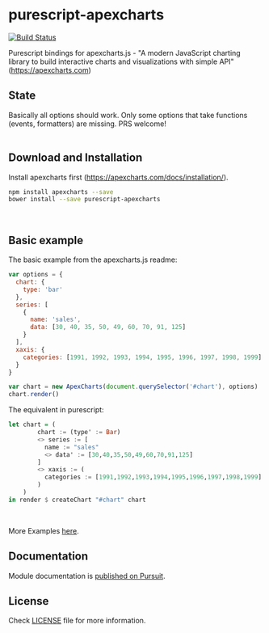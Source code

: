 # purescript-apexcharts

[![Build Status](https://travis-ci.com/timdeputter/purescript-apexcharts.svg?branch=master)](https://travis-ci.com/timdeputter/purescript-apexcharts)

Purescript bindings for apexcharts.js - "A modern JavaScript charting library to build interactive charts and visualizations with simple API" (https://apexcharts.com)
</br>

## State

Basically all options should work. 
Only some options that take functions (events, formatters) are missing. PRS welcome!
</br></br>

## Download and Installation

Install apexcharts first (https://apexcharts.com/docs/installation/).

```bash
npm install apexcharts --save
bower install --save purescript-apexcharts
```
</br>

## Basic example

The basic example from the apexcharts.js readme:

```javascript
var options = {
  chart: {
    type: 'bar'
  },
  series: [
    {
      name: 'sales',
      data: [30, 40, 35, 50, 49, 60, 70, 91, 125]
    }
  ],
  xaxis: {
    categories: [1991, 1992, 1993, 1994, 1995, 1996, 1997, 1998, 1999]
  }
}

var chart = new ApexCharts(document.querySelector('#chart'), options)
chart.render()
```

The equivalent in purescript:

```purescript
let chart = (
        chart := (type' := Bar) 
        <> series := [
          name := "sales"
          <> data' := [30,40,35,50,49,60,70,91,125]
        ]
        <> xaxis := (
          categories := [1991,1992,1993,1994,1995,1996,1997,1998,1999]
        )
    )
in render $ createChart "#chart" chart
```
</br>

More Examples [here](https://github.com/timdeputter/purescript-apexcharts/tree/master/examples).

## Documentation

Module documentation is [published on Pursuit](http://pursuit.purescript.org/packages/purescript-apexcharts).



## License

Check [LICENSE](LICENSE) file for more information.
